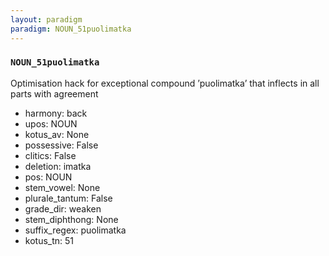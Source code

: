 ```yaml
---
layout: paradigm
paradigm: NOUN_51puolimatka
---
```

### ` NOUN_51puolimatka `

Optimisation hack for exceptional compound ’puolimatka’ that inflects in all parts with agreement
* harmony: back
* upos: NOUN
* kotus_av: None
* possessive: False
* clitics: False
* deletion: imatka
* pos: NOUN
* stem_vowel: None
* plurale_tantum: False
* grade_dir: weaken
* stem_diphthong: None
* suffix_regex: puolimatka
* kotus_tn: 51
